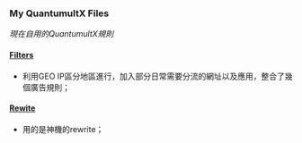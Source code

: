### My QuantumultX Files
*現在自用的QuantumultX規則*

#### [Filters](https://kwokzit.info/MQX/Filters)
- 利用GEO IP區分地區進行，加入部分日常需要分流的網址以及應用，整合了幾個廣告規則；

#### [Rewite](https://kwokzit.info/MQX/Rewrite)
- 用的是神機的rewrite；

